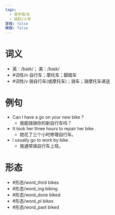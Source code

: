 ```yaml
---
tags:
  - 首字母/B
  - 级别/小学
掌握: false
模糊: false
---
```

# 词义
- 英：/baɪk/； 美：/baɪk/
- #词性/n  自行车；摩托车；脚踏车
- #词性/v  骑自行车(或摩托车)；骑车；骑摩托车递送
# 例句
- Can I have a go on your new bike ?
	- 我能骑骑你的新自行车吗？
- It took her three hours to repair her bike .
	- 她花了三个小时修理自行车。
- I usually go to work by bike .
	- 我通常骑自行车上班。
# 形态
- #形态/word_third bikes
- #形态/word_ing biking
- #形态/word_done biked
- #形态/word_pl bikes
- #形态/word_past biked
